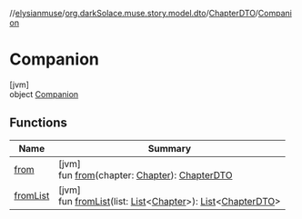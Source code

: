 //[elysianmuse](../../../../index.md)/[org.darkSolace.muse.story.model.dto](../../index.md)/[ChapterDTO](../index.md)/[Companion](index.md)

# Companion

[jvm]\
object [Companion](index.md)

## Functions

| Name | Summary |
|---|---|
| [from](from.md) | [jvm]<br>fun [from](from.md)(chapter: [Chapter](../../../org.darkSolace.muse.story.model/-chapter/index.md)): [ChapterDTO](../index.md) |
| [fromList](from-list.md) | [jvm]<br>fun [fromList](from-list.md)(list: [List](https://kotlinlang.org/api/latest/jvm/stdlib/kotlin.collections/-list/index.html)&lt;[Chapter](../../../org.darkSolace.muse.story.model/-chapter/index.md)&gt;): [List](https://kotlinlang.org/api/latest/jvm/stdlib/kotlin.collections/-list/index.html)&lt;[ChapterDTO](../index.md)&gt; |
